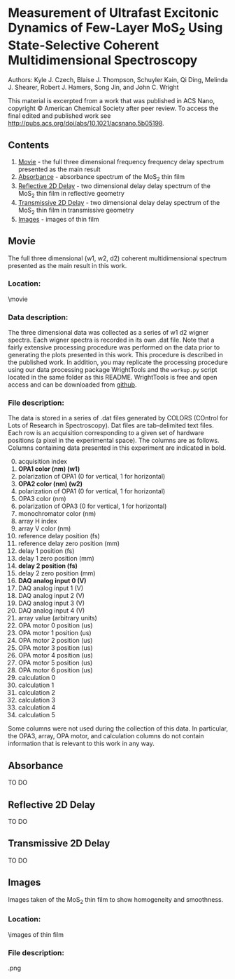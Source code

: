 # Measurement of Ultrafast Excitonic Dynamics of Few-Layer MoS<sub>2</sub> Using State-Selective Coherent Multidimensional Spectroscopy

Authors: Kyle J. Czech, Blaise J. Thompson, Schuyler Kain, Qi Ding, Melinda J. Shearer, Robert J. Hamers, Song Jin, and John C. Wright

This material is excerpted from a work that was published in ACS Nano, copyright © American Chemical Society after peer review. To access the final edited and published work see http://pubs.acs.org/doi/abs/10.1021/acsnano.5b05198.

## Contents

1. [Movie](#movie) - the full three dimensional frequency frequency delay spectrum presented as the main result
2. [Absorbance](#absorbance) - absorbance spectrum of the MoS<sub>2</sub> thin film
3. [Reflective 2D Delay](#reflective-2d-delay) - two dimensional delay delay spectrum of the MoS<sub>2</sub> thin film in reflective geometry
4. [Transmissive 2D Delay](#transmissive-2d-delay) - two dimensional delay delay spectrum of the MoS<sub>2</sub> thin film in transmissive geometry
5. [Images](#images) - images of thin film

## Movie

The full three dimensional (w1, w2, d2) coherent multidimensional spectrum presented as the main result in this work.

### Location:
\\movie

### Data description:
The three dimensional data was collected as a series of w1 d2 wigner spectra. Each wigner spectra is recorded in its own .dat file. Note that a fairly extensive processing procedure was performed on the data prior to generating the plots presented in this work. This procedure is described in the published work. In addition, you may replicate the processing procedure using our data processing package WrightTools and the `workup.py` script located in the same folder as this README. WrightTools is free and open access and can be downloaded from [github](https://github.com/wright-group/WrightTools).

### File description:
The data is stored in a series of .dat files generated by COLORS (COntrol for Lots of Research in Spectroscopy). Dat files are tab-delimited text files. Each row is an acquisition corresponding to a given set of hardware positions (a pixel in the experimental space). The columns are as follows. Columns containing data presented in this experiment are indicated in bold.

0. acquisition index
1. **OPA1 color (nm) (w1)**
2. polarization of OPA1 (0 for vertical, 1 for horizontal)
3. **OPA2 color (nm) (w2)**
4. polarization of OPA1 (0 for vertical, 1 for horizontal)
5. OPA3 color (nm)
6. polarization of OPA3 (0 for vertical, 1 for horizontal)
7. monochromator color (nm)
8. array H index
9. array V color (nm)
10. reference delay position (fs)
11. reference delay zero position (mm)
12. delay 1 position (fs)
13. delay 1 zero position (mm)
14. **delay 2 position (fs)**
15. delay 2 zero position (mm)
16. **DAQ analog input 0 (V)**
17. DAQ analog input 1 (V)
18. DAQ analog input 2 (V)
19. DAQ analog input 3 (V)
20. DAQ analog input 4 (V)
21. array value (arbitrary units)
22. OPA motor 0 position (us)
23. OPA motor 1 position (us)
24. OPA motor 2 position (us)
25. OPA motor 3 position (us)
26. OPA motor 4 position (us)
27. OPA motor 5 position (us)
28. OPA motor 6 position (us)
29. calculation 0
30. calculation 1
31. calculation 2
32. calculation 3
33. calculation 4
34. calculation 5

Some columns were not used during the collection of this data. In particular, the OPA3, array, OPA motor, and calculation columns do not contain information that is relevant to this work in any way.

## Absorbance

TO DO

## Reflective 2D Delay

TO DO

## Transmissive 2D Delay

TO DO

## Images

Images taken of the MoS<sub>2</sub> thin film to show homogeneity and smoothness.

### Location:
\\images of thin film

### File description:
.png
